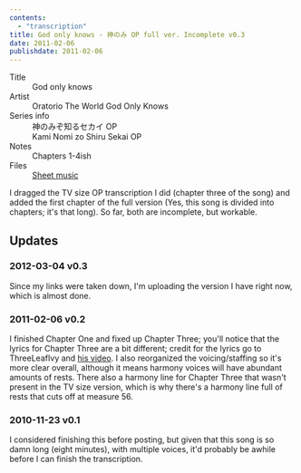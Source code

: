```yaml
---
contents:
  - "transcription"
title: God only knows - 神のみ OP full ver. Incomplete v0.3
date: 2011-02-06
publishdate: 2011-02-06
---
```


<dl>
  <dt>Title</dt>
  <dd>God only knows</dd>

  <dt>Artist</dt>
  <dd>Oratorio The World God Only Knows</dd>

  <dt>Series info</dt>
  <dd>神のみぞ知るセカイ OP</dd>
  <dd>Kami Nomi zo Shiru Sekai OP</dd>

  <dt>Notes</dt>
  <dd>Chapters 1-4ish</dd>

  <dt>Files</dt>
  <dd><a href="/files/sheetmusic/god_only_knows.pdf">Sheet music</a></dd>
</dl>

I dragged the TV size OP transcription I did (chapter three of the song)
and added the first chapter of the full version (Yes, this song is
divided into chapters; it's that long).  So far, both are incomplete,
but workable.

## Updates

### 2012-03-04 v0.3

Since my links were taken down, I'm uploading the version I have right
now, which is almost done.

### 2011-02-06 v0.2

I finished Chapter One and fixed up Chapter Three; you'll notice that the
lyrics for Chapter Three are a bit different; credit for the lyrics go to
ThreeLeafIvy and <a href="http://www.youtube.com/watch?v=KZBgRDMyXzw">his
video</a>.  I also reorganized the voicing/staffing so it's more clear overall,
although it means harmony voices will have abundant amounts of rests.  There
also a harmony line for Chapter Three that wasn't present in the TV size
version, which is why there's a harmony line full of rests that cuts off at
measure 56.

### 2010-11-23 v0.1

I considered finishing this before posting, but given that this song is so damn
long (eight minutes), with multiple voices, it'd probably be awhile before I can
finish the transcription.

